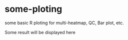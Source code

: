 # some-ploting
some basic R ploting for multi-heatmap, QC, Bar plot, etc. 

Some result will be displayed here 
